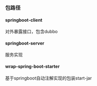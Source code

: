 ### 包路径

#### springboot-client

对外暴露接口，包含dubbo


#### springboot-server
服务实现



#### wrap-spring-boot-starter

基于springboot自动注解实现的包装start-jar

